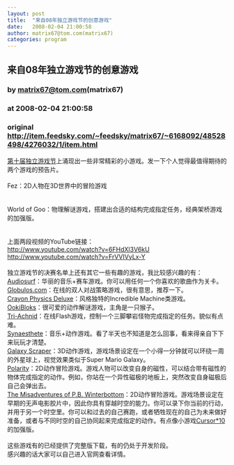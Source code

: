 ```yaml
---
layout: post
title:  "来自08年独立游戏节的创意游戏"
date:   2008-02-04 21:00:58
author: matrix67@tom.com(matrix67)
categories: program
---
```


## 来自08年独立游戏节的创意游戏
### by matrix67@tom.com(matrix67)
### at 2008-02-04 21:00:58
### original <http://item.feedsky.com/~feedsky/matrix67/~6168092/48528498/4276032/1/item.html>

<a href="http://www.igf.com/02finalists.html">第十届独立游戏节</a>上涌现出一些非常精彩的小游戏。发一下个人觉得最值得期待的两个游戏的预告片。<br><br>Fez：2D人物在3D世界中的冒险游戏<br><br><br>World of Goo：物理解谜游戏，搭建出合适的结构完成指定任务，经典架桥游戏的加强版。<br><br><br>上面两段视频的YouTube链接：<br><a href="http://www.youtube.com/watch?v=6FHdXl3V6kU">http://www.youtube.com/watch?v=6FHdXl3V6kU</a><br><a href="http://www.youtube.com/watch?v=FrVVIVyLx-Y">http://www.youtube.com/watch?v=FrVVIVyLx-Y</a><br><br>独立游戏节的决赛名单上还有其它一些有趣的游戏，我比较感兴趣的有：<br><a href="http://www.audio-surf.com/">Audiosurf</a>：华丽的音乐+赛车游戏。你可以用任何一个你喜欢的歌曲作为关卡。<br><a href="http://www.globulos.com/">Globulos.com</a>：在线的双人对战策略游戏，很有意思，推荐一下。<br><a href="http://www.kloonigames.com/crayon/">Crayon Physics Deluxe</a>：风格独特的Incredible Machine类游戏。<br><a href="http://www.ookibloks.com/">OokiBloks</a>：很可爱的动作解谜游戏，主角是一只猴子。<br><a href="http://triachnid.com/">Tri-Achnid</a>：在线Flash游戏，控制一个三脚攀岩怪物完成指定的任务。貌似有点难。<br><a href="https://typo3.digipen.edu/index.php?id=988">Synaesthete</a>：音乐+动作游戏。看了半天也不知道是怎么回事，看来得亲自下下来玩玩才清楚。<br><a href="http://www.ithandil.net/galaxy/">Galaxy Scraper</a>：3D动作游戏，游戏场景设定在一个小得一分钟就可以环绕一周的外星球上，视觉效果类似于Super Mario Galaxy。<br><a href="http://www.etc.cmu.edu/projects/igf/">Polarity</a>：2D动作冒险游戏。游戏人物可以改变自身的磁性，可以结合带有磁性的物体完成指定的动作。例如，你站在一个异性磁极的地板上，突然改变自身磁极后自己会弹出去。<br><a href="http://www.winterbottomgame.com/">The Misadventures of P.B. Winterbottom</a>：2D动作冒险游戏。游戏场景设定在早期的无声电影胶片中，因此你具有穿越时空的能力。你可以录下你当前的行动，并用于另一个时空里。你可以和过去的自己赛跑，或者牺牲现在的自己为未来做好准备，或者与不同时空的自己协同起来完成指定的动作。有点像小游戏<a href="http://www.matrix67.com/blog/article.asp?id=457">Cursor*10</a>的加强版。<br><br>这些游戏有的已经提供了完整版下载，有的仍处于开发阶段。<br>感兴趣的话大家可以自己进入官网查看详情。